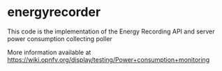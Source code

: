 # energyrecorder

This code is the implementation of the Energy Recording API and server power consumption collecting poller

More information available at https://wiki.opnfv.org/display/testing/Power+consumption+monitoring
